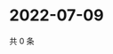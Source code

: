 # 2022-07-09

共 0 条

<!-- BEGIN WEIBO -->
<!-- 最后更新时间 Sat Jul 09 2022 05:15:03 GMT+0800 (China Standard Time) -->

<!-- END WEIBO -->
